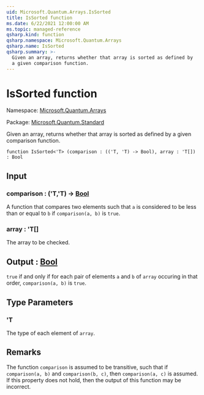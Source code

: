 ```yaml
---
uid: Microsoft.Quantum.Arrays.IsSorted
title: IsSorted function
ms.date: 6/22/2021 12:00:00 AM
ms.topic: managed-reference
qsharp.kind: function
qsharp.namespace: Microsoft.Quantum.Arrays
qsharp.name: IsSorted
qsharp.summary: >-
  Given an array, returns whether that array is sorted as defined by
  a given comparison function.
---
```


# IsSorted function

Namespace: [Microsoft.Quantum.Arrays](xref:Microsoft.Quantum.Arrays)

Package: [Microsoft.Quantum.Standard](https://nuget.org/packages/Microsoft.Quantum.Standard)


Given an array, returns whether that array is sorted as defined bya given comparison function.

```qsharp
function IsSorted<'T> (comparison : (('T, 'T) -> Bool), array : 'T[]) : Bool
```


## Input

### comparison : ('T,'T) -> [Bool](xref:microsoft.quantum.qsharp.valueliterals#bool-literals)

A function that compares two elements such that `a` is considered tobe less than or equal to `b` if `comparison(a, b)` is `true`.


### array : 'T[]

The array to be checked.



## Output : [Bool](xref:microsoft.quantum.qsharp.valueliterals#bool-literals)

`true` if and only if for each pair of elements `a` and `b` of`array` occuring in that order, `comparison(a, b)` is `true`.

## Type Parameters

### 'T

The type of each element of `array`.

## Remarks

The function `comparison` is assumed to be transitive, such thatif `comparison(a, b)` and `comparison(b, c)`, then `comparison(a, c)`is assumed. If this property does not hold, then the output of thisfunction may be incorrect.
